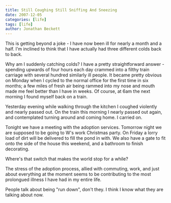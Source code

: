 ```yaml
---
title: Still Coughing Still Sniffing And Sneezing
date: 2007-12-05
categories: [life]
tags: [life]
author: Jonathan Beckett
---
```


This is getting beyond a joke - I have now been ill for nearly a month and a half. I'm inclined to think that I have actually had three different colds back to back.

Why am I suddenly catching colds? I have a pretty straightforward answer - spending upwards of four hours each day crammed into a filthy train carriage with several hundred similarly ill people. It became pretty obvious on Monday when I cycled to the normal office for the first time in six months; a few miles of fresh air being rammed into my nose and mouth made me feel better than I have in weeks. Of course, at 6am the next morning I found myself back on a train.

Yesterday evening while walking through the kitchen I coughed violently and nearly passed out. On the train this morning I nearly passed out again, and contemplated turning around and coming home. I carried on.

Tonight we have a meeting with the adoption services. Tomorrow night we are supposed to be going to W's work Christmas party. On Friday a lorry load of dirt will be delivered to fill the pond in with. We also have a gate to fit onto the side of the house this weekend, and a bathroom to finish decorating.

Where's that switch that makes the world stop for a while?

The stress of the adoption process, allied with commuting, work, and just about everything at the moment seems to be contributing to the most prolongued illness I have had in my entire life.

People talk about being "run down", don't they. I think I know what they are talking about now.